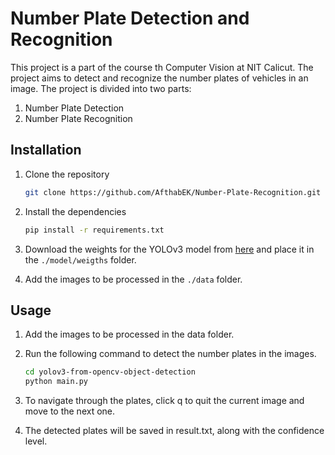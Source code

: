 # Number Plate Detection and Recognition
This project is a part of the course th Computer Vision at NIT Calicut. The project aims to detect and recognize the number plates of vehicles in an image. The project is divided into two parts:
1. Number Plate Detection
2. Number Plate Recognition


## Installation
1. Clone the repository

    ```bash
    git clone https://github.com/AfthabEK/Number-Plate-Recognition.git
    ```

2. Install the dependencies

    ```bash
    pip install -r requirements.txt
    ```

3. Download the weights for the YOLOv3 model from [here](https://drive.google.com/drive/folders/1XDe29q-N5wm5aq4e9csEtxa8yjV69aTm?usp=drive_linkfolder) and place it in the `./model/weigths` folder.

4. Add the images to be processed in the `./data` folder.



## Usage

1. Add the images to be processed in the data folder.

2. Run the following command to detect the number plates in the images.

    ```bash
    cd yolov3-from-opencv-object-detection
    python main.py
    ```

3. To navigate through the plates, click q to quit the current image and move to the next one. 

4.  The detected plates will be saved in result.txt, along with the confidence level.



    